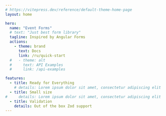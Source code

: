 ```yaml
---
# https://vitepress.dev/reference/default-theme-home-page
layout: home

hero:
  name: "Event Forms"
  # text: "Just best form library"
  tagline: Inspired by Angular Forms
  actions:
    - theme: brand
      text: Docs
      link: /ru/quick-start
  #   - theme: alt
  #     text: API Examples
  #     link: /api-examples

features:
  - title: Ready for Everything
    # details: Lorem ipsum dolor sit amet, consectetur adipiscing elit
  - title: Small size
#     details: Lorem ipsum dolor sit amet, consectetur adipiscing elit
  - title: Validation
    details: Out of the box Zod support
---
```


